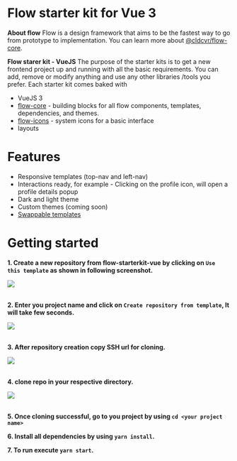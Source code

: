 # Flow starter kit for Vue 3

**About flow**
Flow is a design framework that aims to be the fastest way to go from prototype to implementation. You can learn more about [@cldcvr/flow-core](https://github.com/cldcvr/flow-core/blob/main/ABOUT.md).

**Flow starer kit - VueJS**
The purpose of the starter kits is to get a new frontend project up and running with all the basic requirements. You can add, remove or modify anything and use any other libraries /tools you prefer. Each starter kit comes baked with

* VueJS 3
* [flow-core](https://github.com/cldcvr/flow-core) - building blocks for all flow components, templates, dependencies, and themes.
* [flow-icons](https://github.com/cldcvr/flow-icon) - system icons for a basic interface
* layouts 

# Features
* Responsive templates (top-nav and left-nav)
* Interactions ready, for example - Clicking on the profile icon, will open a profile details popup
* Dark and light theme
* Custom themes (coming soon)
* [Swappable templates](https://flow.cldcvr.com/templates/index.html)

# Getting started
**1. Create a new repository from flow-starterkit-vue by clicking on `Use this template` as shown in following screenshot.**

<kbd>
<img src="https://user-images.githubusercontent.com/67629551/212258078-a67ee8ff-2354-41f9-9420-9f3a9d3f57af.png">
</kbd>
<br/>
<br/>

**2. Enter you project name and click on `Create repository from template`, It will take few seconds.**

<kbd>
<img src="https://user-images.githubusercontent.com/67629551/212258163-f767db22-3d47-4e08-a17c-b1f71ea58457.png">
</kbd>
<br/>
<br/>

**3. After repository creation copy SSH url for cloning.**


<kbd>
<img src="https://user-images.githubusercontent.com/67629551/212258267-1e0c78af-471b-4cf3-b27d-6d318090bc0d.png">
</kbd>
<br/>
<br/>


**4. clone repo in your respective directory.**

<kbd>
<img src="https://user-images.githubusercontent.com/67629551/212258453-9638526b-e3d2-47e5-949c-e8231c9172eb.png">
</kbd>
<br/>
<br/>


**5. Once cloning successful, go to you project by using `cd <your project name>`**

**6. Install all dependencies by using `yarn install`.**

**7. To run execute `yarn start`.**
